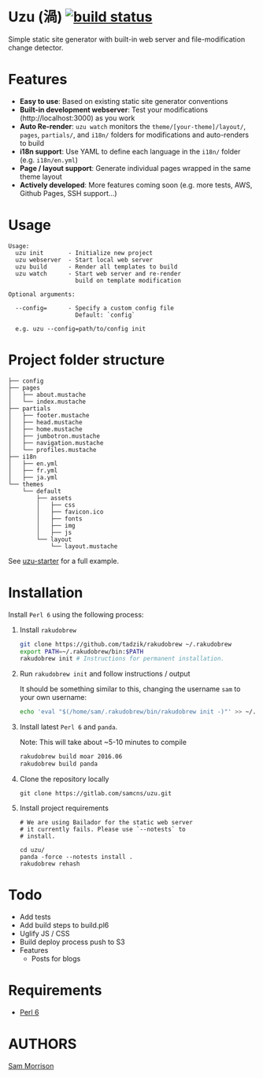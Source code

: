 Uzu (渦) [![build status](https://gitlab.com/samcns/uzu/badges/master/build.svg)](https://gitlab.com/samcns/uzu/commits/master)
===

Simple static site generator with built-in web server and file-modification change detector.

Features
========
* **Easy to use**: Based on existing static site generator conventions
* **Built-in development webserver**: Test your modifications (http://localhost:3000) as you work
* **Auto Re-render**: `uzu watch` monitors the `theme/[your-theme]/layout/`, `pages`, `partials/`, and `i18n/` folders for modifications and auto-renders to build
* **i18n support**: Use YAML to define each language in the `i18n/` folder (e.g. `i18n/en.yml`)
* **Page / layout support**: Generate individual pages wrapped in the same theme layout
* **Actively developed**: More features coming soon (e.g. more tests, AWS, Github Pages, SSH support...)

Usage
=====

```
Usage:
  uzu init       - Initialize new project
  uzu webserver  - Start local web server
  uzu build      - Render all templates to build
  uzu watch      - Start web server and re-render
                   build on template modification

Optional arguments:
  
  --config=      - Specify a custom config file
                   Default: `config`

  e.g. uzu --config=path/to/config init
```

Project folder structure
========================
```
├── config
├── pages
│   ├── about.mustache
│   └── index.mustache
├── partials
│   ├── footer.mustache
│   ├── head.mustache
│   ├── home.mustache
│   ├── jumbotron.mustache
│   ├── navigation.mustache
│   └── profiles.mustache
├── i18n
│   ├── en.yml
│   ├── fr.yml
│   ├── ja.yml
└── themes
    └── default
        ├── assets
        │   ├── css
        │   ├── favicon.ico
        │   ├── fonts
        │   ├── img
        │   ├── js
        └── layout
            └── layout.mustache
```

See [uzu-starter](https://gitlab.com/samcns/uzu-starter) for a full example.

Installation
============

Install `Perl 6` using the following process:

1. Install `rakudobrew`

    ```bash
    git clone https://github.com/tadzik/rakudobrew ~/.rakudobrew
    export PATH=~/.rakudobrew/bin:$PATH
    rakudobrew init # Instructions for permanent installation.
    ```

2. Run `rakudobrew init` and follow instructions / output

    It should be something similar to this, changing the username `sam` to your own username:

    ```bash
    echo 'eval "$(/home/sam/.rakudobrew/bin/rakudobrew init -)"' >> ~/.profile
    ```

3. Install latest `Perl 6` and `panda`. 

    Note: This will take about ~5-10 minutes to compile

    ```bash
    rakudobrew build moar 2016.06
    rakudobrew build panda
    ```

4. Clone the repository locally 

    ```
    git clone https://gitlab.com/samcns/uzu.git
    ```

5. Install project requirements

    ```
    # We are using Bailador for the static web server
    # it currently fails. Please use `--notests` to 
    # install.

    cd uzu/
    panda -force --notests install .
    rakudobrew rehash
    ```

Todo
====

* Add tests
* Add build steps to build.pl6
* Uglify JS / CSS
* Build deploy process push to S3
* Features
  * Posts for blogs

Requirements
============

* [Perl 6](http://perl6.org/)

AUTHORS
=======

[Sam Morrison](@samcns)
